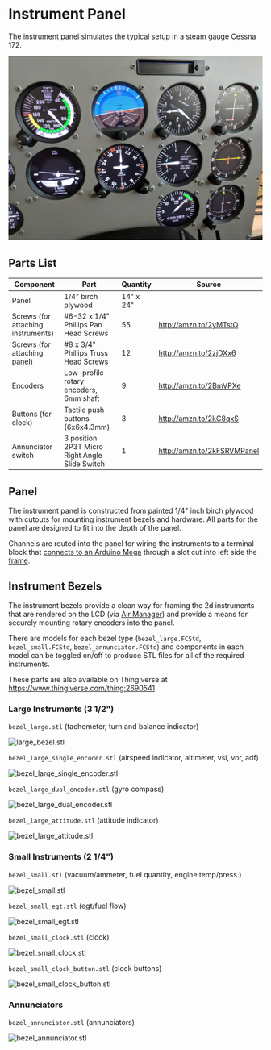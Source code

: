 # Instrument Panel

The instrument panel simulates the typical setup in a steam gauge Cessna 172.

![switch_panel](images/instrument_panel.jpg)



## Parts List

| Component                          | Part                                     | Quantity  | Source                      |
| ---------------------------------- | ---------------------------------------- | --------- | --------------------------- |
| Panel                              | 1/4" birch plywood                       | 14" x 24" |                             |
| Screws (for attaching instruments) | \#6-32 x 1/4" Phillips Pan Head Screws   | 55        | http://amzn.to/2yMTstO      |
| Screws (for attaching panel)       | \#8 x 3/4" Phillips Truss Head Screws    | 12        | http://amzn.to/2zjDXx6      |
| Encoders                           | Low-profile rotary encoders, 6mm shaft   | 9         | http://amzn.to/2BmVPXe      |
| Buttons (for clock)                | Tactile push buttons (6x6x4.3mm)         | 3         | http://amzn.to/2kC8qxS      |
| Annunciator switch                 | 3 position 2P3T Micro Right Angle Slide Switch | 1         | http://amzn.to/2kFSRVMPanel |

## Panel

The instrument panel is constructed from painted 1/4" inch birch plywood with cutouts for mounting instrument bezels and hardware. All parts for the panel are designed to fit into the depth of the panel.

Channels are routed into the panel for wiring the instruments to a terminal block that [connects to an Arduino Mega](../io) through a slot cut into left side the [frame](../frame).

## Instrument Bezels

The instrument bezels provide a clean way for framing the 2d instruments that are rendered on the LCD (via [Air Manager](https://www.siminnovations.com/)) and provide a means for securely mounting rotary encoders into the panel.

There are models for each bezel type (`bezel_large.FCStd`, `bezel_small.FCStd`, `bezel_annunciator.FCStd`) and components in each model can be toggled on/off to produce STL files for all of the required instruments.

These parts are also available on Thingiverse at https://www.thingiverse.com/thing:2690541

### Large Instruments (3 1/2")

`bezel_large.stl` (tachometer, turn and balance indicator)

![large_bezel.stl](https://cdn.thingiverse.com/renders/f5/dd/02/7e/b4/bcd29e43e508982c7a6248004207fe23_preview_featured.jpg?1)

`bezel_large_single_encoder.stl` (airspeed indicator, altimeter, vsi, vor, adf)

![bezel_large_single_encoder.stl](https://cdn.thingiverse.com/renders/ad/56/ee/d8/c5/c8274b04c022eb560f5eb3016d9ff824_preview_featured.jpg)

`bezel_large_dual_encoder.stl` (gyro compass)

![bezel_large_dual_encoder.stl](https://cdn.thingiverse.com/renders/57/70/aa/95/02/4f2366d3d5626a22a1b49f78964c66ce_preview_featured.jpg)

`bezel_large_attitude.stl` (attitude indicator)

![bezel_large_attitude.stl](https://cdn.thingiverse.com/renders/3e/a3/57/92/ad/e1817d9e19f8f73877e49e1d126848e1_preview_featured.jpg)

### Small Instruments (2 1/4")

`bezel_small.stl` (vacuum/ammeter, fuel quantity, engine temp/press.)

![bezel_small.stl](https://cdn.thingiverse.com/renders/7e/19/b4/fa/40/a7908e04e2fe741fddfd757d57ce99ea_preview_featured.jpg)

`bezel_small_egt.stl` (egt/fuel flow)

![bezel_small_egt.stl](https://cdn.thingiverse.com/renders/c6/26/eb/45/5e/18b6e8353e04c0a28694485bd8a7e288_preview_featured.jpg)

`bezel_small_clock.stl` (clock)

![bezel_small_clock.stl](https://cdn.thingiverse.com/renders/6c/ef/02/de/13/85495e42e1ecd52ded2b2a4fdee56f2b_preview_featured.jpg)

`bezel_small_clock_button.stl` (clock buttons)

![bezel_small_clock_button.stl](https://cdn.thingiverse.com/renders/2a/9c/08/7f/c1/aa12695fb33f248eabd996570ed714c9_preview_featured.jpg)

### Annunciators

`bezel_annunciator.stl` (annunciators)

![bezel_annunciator.stl](https://cdn.thingiverse.com/renders/b6/18/b7/cd/bf/ea642fa15b62c3cd30a555506e826603_preview_featured.jpg)

